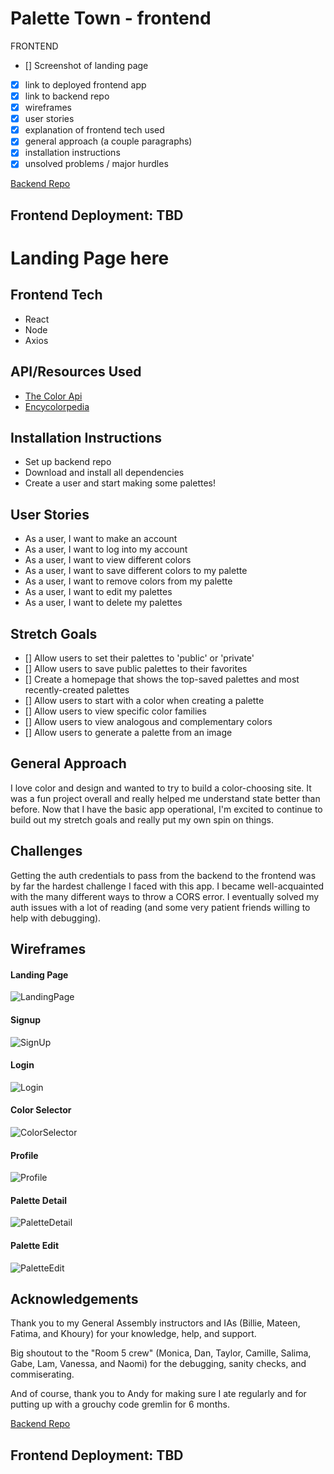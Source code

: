 # Palette Town - frontend

FRONTEND
- [] Screenshot of landing page
- [x] link to deployed frontend app
- [x] link to backend repo
- [x] wireframes
- [x] user stories
- [x] explanation of frontend tech used
- [x] general approach (a couple paragraphs)
- [x] installation instructions
- [x] unsolved problems / major hurdles

[Backend Repo](https://github.com/ecguerra/Project_4_backend)
## Frontend Deployment: TBD

# Landing Page here

## Frontend Tech
* React
* Node
* Axios

## API/Resources Used
* [The Color Api](https://www.thecolorapi.com/)
* [Encycolorpedia](https://encycolorpedia.com/)


## Installation Instructions
* Set up backend repo
* Download and install all dependencies
* Create a user and start making some palettes!


## User Stories
* As a user, I want to make an account
* As a user, I want to log into my account
* As a user, I want to view different colors
* As a user, I want to save different colors to my palette
* As a user, I want to remove colors from my palette
* As a user, I want to edit my palettes
* As a user, I want to delete my palettes

## Stretch Goals
- [] Allow users to set their palettes to 'public' or 'private'
- [] Allow users to save public palettes to their favorites
- [] Create a homepage that shows the top-saved palettes and most recently-created palettes
- [] Allow users to start with a color when creating a palette
- [] Allow users to view specific color families
- [] Allow users to view analogous and complementary colors
- [] Allow users to generate a palette from an image


## General Approach
I love color and design and wanted to try to build a color-choosing site. It was a fun project overall and really helped me understand state better than before. Now that I have the basic app operational, I'm excited to continue to build out my stretch goals and really put my own spin on things.


## Challenges
Getting the auth credentials to pass from the backend to the frontend was by far the hardest challenge I faced with this app. I became well-acquainted with the many different ways to throw a CORS error. I eventually solved my auth issues with a lot of reading (and some very patient friends willing to help with debugging).


## Wireframes

#### Landing Page
![LandingPage](/wireframes/LandingPage.png)

#### Signup
![SignUp](/wireframes/Signup.png)

#### Login
![Login](/wireframes/Login.png)

#### Color Selector
![ColorSelector](/wireframes/ColorSelector.png)

#### Profile
![Profile](/wireframes/Profile.png)

#### Palette Detail
![PaletteDetail](/wireframes/PaletteDetail.png)

#### Palette Edit
![PaletteEdit](/wireframes/PaletteEdit.png)


## Acknowledgements

Thank you to my General Assembly instructors and IAs (Billie, Mateen, Fatima, and Khoury) for your knowledge, help, and support.

Big shoutout to the "Room 5 crew" (Monica, Dan, Taylor, Camille, Salima, Gabe, Lam, Vanessa, and Naomi) for the debugging, sanity checks, and commiserating.

And of course, thank you to Andy for making sure I ate regularly and for putting up with a grouchy code gremlin for 6 months.


[Backend Repo](https://github.com/ecguerra/Project_4_backend)
## Frontend Deployment: TBD